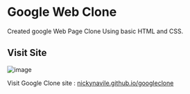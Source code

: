 # Google Web Clone

Created google Web Page Clone Using basic HTML and CSS.


## Visit Site

![image](https://github.com/Nickynavile/googleclone/assets/107682390/65c3b769-c459-415f-87cc-44be35c5fda3)

Visit Google Clone site : [nickynavile.github.io/googleclone](https://nickynavile.github.io/googleclone/)

